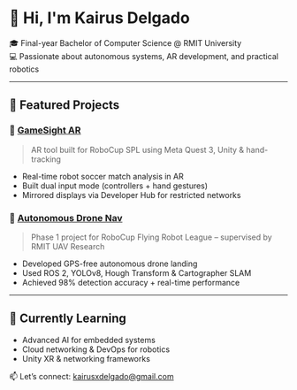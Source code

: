 # 👋 Hi, I'm Kairus Delgado

🎓 Final-year Bachelor of Computer Science @ RMIT University  
💻 Passionate about autonomous systems, AR development, and practical robotics

---

## 🚀 Featured Projects

### 🔹 [GameSight AR](https://github.com/kdevgado/redbackbots-gamesight)
> AR tool built for RoboCup SPL using Meta Quest 3, Unity & hand-tracking

- Real-time robot soccer match analysis in AR
- Built dual input mode (controllers + hand gestures)
- Mirrored displays via Developer Hub for restricted networks

### 🔹 [Autonomous Drone Nav](https://github.com/flying-robot-league/combined-ws)
> Phase 1 project for RoboCup Flying Robot League – supervised by RMIT UAV Research

- Developed GPS-free autonomous drone landing
- Used ROS 2, YOLOv8, Hough Transform & Cartographer SLAM
- Achieved 98% detection accuracy + real-time performance

---

## 🧠 Currently Learning
- Advanced AI for embedded systems
- Cloud networking & DevOps for robotics
- Unity XR & networking frameworks

📫 Let’s connect: [kairusxdelgado@gmail.com](mailto:kairusxdelgado@gmail.com)
